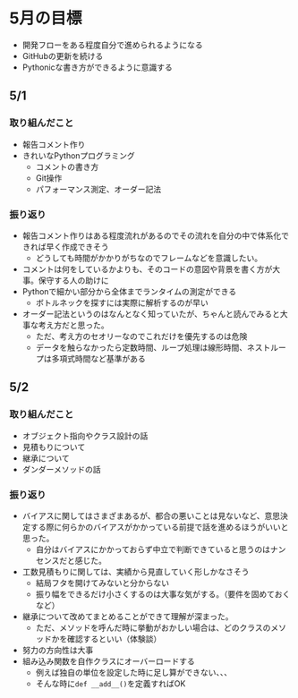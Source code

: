 # 5月の目標
- 開発フローをある程度自分で進められるようになる
- GitHubの更新を続ける
- Pythonicな書き方ができるように意識する

## 5/1

### 取り組んだこと
- 報告コメント作り
- きれいなPythonプログラミング
  - コメントの書き方
  - Git操作
  - パフォーマンス測定、オーダー記法

### 振り返り
- 報告コメント作りはある程度流れがあるのでその流れを自分の中で体系化できれば早く作成できそう
  - どうしても時間がかかりがちなのでフレームなどを意識したい。
- コメントは何をしているかよりも、そのコードの意図や背景を書く方が大事。保守する人の助けに
- Pythonで細かい部分から全体までランタイムの測定ができる
  - ボトルネックを探すには実際に解析するのが早い
- オーダー記法というのはなんとなく知っていたが、ちゃんと読んでみると大事な考え方だと思った。
  - ただ、考え方のセオリーなのでこれだけを優先するのは危険
  - データを触らなかったら定数時間、ループ処理は線形時間、ネストループは多項式時間など基準がある

## 5/2

### 取り組んだこと
- オブジェクト指向やクラス設計の話
- 見積もりについて
- 継承について
- ダンダーメソッドの話

### 振り返り
- バイアスに関してはさまざまあるが、都合の悪いことは見ないなど、意思決定する際に何らかのバイアスがかかっている前提で話を進めるほうがいいと思った。
  - 自分はバイアスにかかっておらず中立で判断できていると思うのはナンセンスだと感じた。
- 工数見積もりに関しては、実績から見直していく形しかなさそう
  - 結局フタを開けてみないと分からない
  - 振り幅をできるだけ小さくするのは大事な気がする。（要件を固めておくなど）
- 継承について改めてまとめることができて理解が深まった。
  - ただ、メソッドを呼んだ時に挙動がおかしい場合は、どのクラスのメソッドかを確認するといい（体験談）
- 努力の方向性は大事
- 組み込み関数を自作クラスにオーバーロードする
  - 例えば独自の単位を設定した時に足し算ができない、、、
  - そんな時に`def __add__()`を定義すればOK